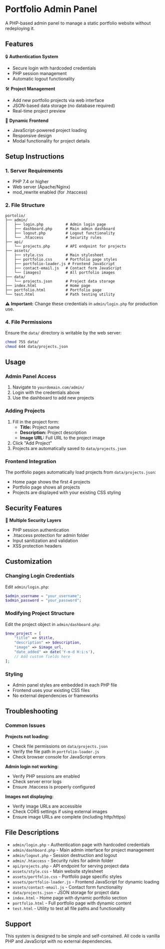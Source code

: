 # Portfolio Admin Panel

A PHP-based admin panel to manage a static portfolio website without redeploying it.

## Features

🔒 **Authentication System**
- Secure login with hardcoded credentials
- PHP session management
- Automatic logout functionality

🛠 **Project Management**
- Add new portfolio projects via web interface
- JSON-based data storage (no database required)
- Real-time project preview

📱 **Dynamic Frontend**
- JavaScript-powered project loading
- Responsive design
- Modal functionality for project details

## Setup Instructions

### 1. Server Requirements
- PHP 7.4 or higher
- Web server (Apache/Nginx)
- mod_rewrite enabled (for .htaccess)

### 2. File Structure
```
portolio/
├── admin/
│   ├── login.php          # Admin login page
│   ├── dashboard.php      # Main admin dashboard
│   ├── logout.php         # Logout functionality
│   └── .htaccess          # Security rules
├── api/
│   └── projects.php       # API endpoint for projects
├── assets/
│   ├── style.css          # Main stylesheet
│   ├── portfolio.css      # Portfolio page styles
│   ├── portfolio-loader.js # Frontend JavaScript
│   ├── contact-email.js   # Contact form JavaScript
│   └── [images]           # All portfolio images
├── data/
│   └── projects.json      # Project data storage
├── index.html             # Home page
├── portfolio.html         # Portfolio page
└── test.html              # Path testing utility
```


⚠️ **Important:** Change these credentials in `admin/login.php` for production use.

### 4. File Permissions
Ensure the `data/` directory is writable by the web server:
```bash
chmod 755 data/
chmod 644 data/projects.json
```

## Usage

### Admin Panel Access
1. Navigate to `yourdomain.com/admin/`
2. Login with the credentials above
3. Use the dashboard to add new projects

### Adding Projects
1. Fill in the project form:
   - **Title:** Project name
   - **Description:** Project description
   - **Image URL:** Full URL to the project image
2. Click "Add Project"
3. Projects are automatically saved to `data/projects.json`

### Frontend Integration
The portfolio pages automatically load projects from `data/projects.json`:
- Home page shows the first 4 projects
- Portfolio page shows all projects
- Projects are displayed with your existing CSS styling

## Security Features

🔐 **Multiple Security Layers**
- PHP session authentication
- .htaccess protection for admin folder
- Input sanitization and validation
- XSS protection headers

## Customization

### Changing Login Credentials
Edit `admin/login.php`:
```php
$admin_username = "your_username";
$admin_password = "your_password";
```

### Modifying Project Structure
Edit the project object in `admin/dashboard.php`:
```php
$new_project = [
    "title" => $title,
    "description" => $description,
    "image" => $image_url,
    "date_added" => date('Y-m-d H:i:s'),
    // Add custom fields here
];
```

### Styling
- Admin panel styles are embedded in each PHP file
- Frontend uses your existing CSS files
- No external dependencies or frameworks

## Troubleshooting

### Common Issues

**Projects not loading:**
- Check file permissions on `data/projects.json`
- Verify the file path in `portfolio-loader.js`
- Check browser console for JavaScript errors

**Admin login not working:**
- Verify PHP sessions are enabled
- Check server error logs
- Ensure .htaccess is properly configured

**Images not displaying:**
- Verify image URLs are accessible
- Check CORS settings if using external images
- Ensure image URLs are complete (including http/https)

## File Descriptions

- `admin/login.php` - Authentication page with hardcoded credentials
- `admin/dashboard.php` - Main admin interface for project management
- `admin/logout.php` - Session destruction and logout
- `admin/.htaccess` - Security rules for admin folder
- `api/projects.php` - API endpoint for serving project data
- `assets/style.css` - Main website stylesheet
- `assets/portfolio.css` - Portfolio page specific styles
- `assets/portfolio-loader.js` - Frontend JavaScript for dynamic loading
- `assets/contact-email.js` - Contact form functionality
- `data/projects.json` - JSON storage for project data
- `index.html` - Home page with dynamic portfolio section
- `portfolio.html` - Full portfolio page with dynamic content
- `test.html` - Utility to test all file paths and functionality

## Support

This system is designed to be simple and self-contained. All code is vanilla PHP and JavaScript with no external dependencies. 

